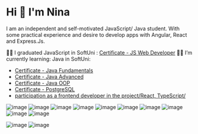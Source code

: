 # Hi 👋 I'm Nina 

I am an independent and self-motivated JavaScript/ Java student. With some practical experience and desire to develop apps with Angular, React and Express.Js.

👩‍🎓 I graduated JavaScript in SoftUni : [Certificate - JS Web Developer](https://softuni.bg/certificates/details/185271/46d18211)
👩‍💻 I’m currently learning: Java in SoftUni:
 - [Certificate - Java Fundamentals](https://softuni.bg/certificates/details/195145/c10f50f2)
 - [Certificate - Java Advanced](https://softuni.bg/certificates/details/203382/3e2e30b7)
 - [Certificate - Java OOP](https://softuni.bg/certificates/details/211065/3ca50784)
 - [Certificate -  PostgreSQL](https://softuni.bg/certificates/details/216935/1e04bc5e)
 - [participation as a frontend developer in the project/React, TypeScript/](https://borsa.garantburgas.com)

![image](https://github.com/NinaNikolova/NinaNikolova/assets/40785979/0c7a42b9-94fd-42b9-969f-f4e30c2e8111)
![image](https://github.com/NinaNikolova/NinaNikolova/assets/40785979/e792b3c2-e734-4b84-9081-8126b9ca356e)
![image](https://github.com/NinaNikolova/NinaNikolova/assets/40785979/6819a7b8-6544-4fc4-9f02-9e4cfc09c848)
![image](https://github.com/NinaNikolova/NinaNikolova/assets/40785979/b9a9302b-fbf4-4c12-9855-0b5dcc669898)
![image](https://github.com/NinaNikolova/NinaNikolova/assets/40785979/0c0e4a02-bbc2-4e59-9891-d36a9c98edcc)
![image](https://github.com/NinaNikolova/NinaNikolova/assets/40785979/61a451c2-fd05-4178-b511-1e50d412f017)
![image](https://github.com/NinaNikolova/NinaNikolova/assets/40785979/bb6ec9c9-28bb-4329-a2a4-4d35348b9381)
![image](https://github.com/NinaNikolova/NinaNikolova/assets/40785979/8e2f4566-ec13-4992-af1e-476574683b2f)
![image](https://github.com/NinaNikolova/NinaNikolova/assets/40785979/31a14935-fbe9-448b-9f14-bd4c99123cf8)
![image](https://github.com/NinaNikolova/NinaNikolova/assets/40785979/9e5e1295-a22a-40f9-83eb-6ada31a943bd)




![image](https://github.com/NinaNikolova/NinaNikolova/assets/40785979/8c53f516-45db-4b16-8c67-7cd07851e04d)
![image](https://github.com/NinaNikolova/NinaNikolova/assets/40785979/45c64c32-5951-4b7d-8f4b-482b4fcada8b)







